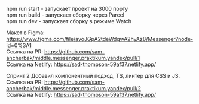 npm run start - запускает проект на 3000 порту <br>
npm run build - запускает сборку через Parcel <br>
npm run dev - запускает сборку в режиме Watch

Макет в Figma: https://www.figma.com/file/avoJGpA2tdeWdgwA2hyAz8/Messenger?node-id=0%3A1 <br>
Ссылка на PR: https://github.com/sam-ancherbak/middle.messenger.praktikum.yandex/pull/1 <br>
Ссылка на Netlify: https://sad-thompson-59af37.netlify.app/


Спринт 2
Добавил компонентный подход, TS, линтер для CSS и JS. <br>
Ссылка на PR: https://github.com/sam-ancherbak/middle.messenger.praktikum.yandex/pull/2 <br>
Ссылка на Netlify: https://sad-thompson-59af37.netlify.app/
